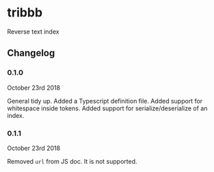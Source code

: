 # tribbb
Reverse text index


## Changelog

### 0.1.0

October 23rd 2018

General tidy up. Added a Typescript definition file. Added support for whitespace inside tokens. Added
support for serialize/deserialize of an index. 

### 0.1.1

October 23rd 2018

Removed `url` from JS doc. It is not supported.
